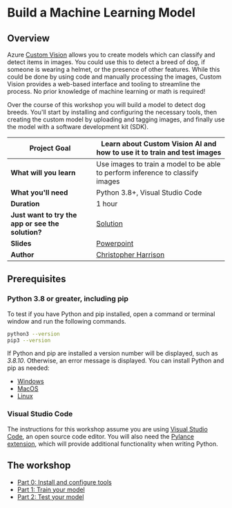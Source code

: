 # Build a Machine Learning Model

## Overview

Azure [Custom Vision](https://docs.microsoft.com/azure/cognitive-services/custom-vision-service/?WT.mc_id=academic-49102-chrhar) allows you to create models which can classify and detect items in images. You could use this to detect a breed of dog, if someone is wearing a helmet, or the presence of other features. While this could be done by using code and manually processing the images, Custom Vision provides a web-based interface and tooling to streamline the process. No prior knowledge of machine learning or math is required!

Over the course of this workshop you will build a model to detect dog breeds. You'll start by installing and configuring the necessary tools, then creating the custom model by uploading and tagging images, and finally use the model with a software development kit (SDK).

| **Project Goal**              | Learn about Custom Vision AI and how to use it to train and test images                                    |
| ----------------------------- | --------------------------------------------------------------------- |
| **What will you learn**       | Use images to train a model to be able to perform inference to classify images                                        |
| **What you'll need**          | Python 3.8+, Visual Studio Code |
| **Duration**                  | 1 hour                                                                |
| **Just want to try the app or see the solution?** | [Solution](./solution)                         |
| **Slides** | [Powerpoint](https://microsoft-my.sharepoint.com/:p:/p/chrhar/EVWxM2va_G9NuQ4-F23VmlwBZKWxckUWBToScPFcMBjU_g?e=rjktes)
| **Author** | [Christopher Harrison](https://aka.ms/geektrainer)

## Prerequisites

### Python 3.8 or greater, including pip

To test if you have Python and pip installed, open a command or terminal window and run the following commands.

```bash
python3 --version
pip3 --version
```

If Python and pip are installed a version number will be displayed, such as *3.8.10*. Otherwise, an error message is displayed. You can install Python and pip as needed:

- [Windows](https://docs.microsoft.com/windows/python/beginners?WT.mc_id=academic-49102-chrhar#install-python)
- [MacOS](https://www.python.org/downloads/macos/)
- [Linux](https://packaging.python.org/guides/installing-using-linux-tools/)

### Visual Studio Code

The instructions for this workshop assume you are using [Visual Studio Code](https://code.visualstudio.com?WT.mc_id=academic-49102-chrhar), an open source code editor. You will also need the [Pylance extension](https://marketplace.visualstudio.com/items?itemName=ms-python.vscode-pylance&WT.mc_id=academic-49102-chrhar), which will provide additional functionality when writing Python.

## The workshop

- [Part 0: Install and configure tools](./setup.md)
- [Part 1: Train your model](./train.md)
- [Part 2: Test your model](./predict.md)
